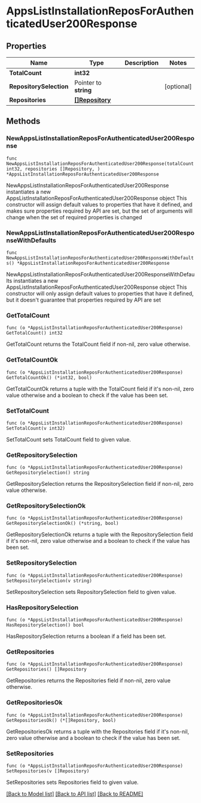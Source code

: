 # AppsListInstallationReposForAuthenticatedUser200Response

## Properties

Name | Type | Description | Notes
------------ | ------------- | ------------- | -------------
**TotalCount** | **int32** |  | 
**RepositorySelection** | Pointer to **string** |  | [optional] 
**Repositories** | [**[]Repository**](Repository.md) |  | 

## Methods

### NewAppsListInstallationReposForAuthenticatedUser200Response

`func NewAppsListInstallationReposForAuthenticatedUser200Response(totalCount int32, repositories []Repository, ) *AppsListInstallationReposForAuthenticatedUser200Response`

NewAppsListInstallationReposForAuthenticatedUser200Response instantiates a new AppsListInstallationReposForAuthenticatedUser200Response object
This constructor will assign default values to properties that have it defined,
and makes sure properties required by API are set, but the set of arguments
will change when the set of required properties is changed

### NewAppsListInstallationReposForAuthenticatedUser200ResponseWithDefaults

`func NewAppsListInstallationReposForAuthenticatedUser200ResponseWithDefaults() *AppsListInstallationReposForAuthenticatedUser200Response`

NewAppsListInstallationReposForAuthenticatedUser200ResponseWithDefaults instantiates a new AppsListInstallationReposForAuthenticatedUser200Response object
This constructor will only assign default values to properties that have it defined,
but it doesn't guarantee that properties required by API are set

### GetTotalCount

`func (o *AppsListInstallationReposForAuthenticatedUser200Response) GetTotalCount() int32`

GetTotalCount returns the TotalCount field if non-nil, zero value otherwise.

### GetTotalCountOk

`func (o *AppsListInstallationReposForAuthenticatedUser200Response) GetTotalCountOk() (*int32, bool)`

GetTotalCountOk returns a tuple with the TotalCount field if it's non-nil, zero value otherwise
and a boolean to check if the value has been set.

### SetTotalCount

`func (o *AppsListInstallationReposForAuthenticatedUser200Response) SetTotalCount(v int32)`

SetTotalCount sets TotalCount field to given value.


### GetRepositorySelection

`func (o *AppsListInstallationReposForAuthenticatedUser200Response) GetRepositorySelection() string`

GetRepositorySelection returns the RepositorySelection field if non-nil, zero value otherwise.

### GetRepositorySelectionOk

`func (o *AppsListInstallationReposForAuthenticatedUser200Response) GetRepositorySelectionOk() (*string, bool)`

GetRepositorySelectionOk returns a tuple with the RepositorySelection field if it's non-nil, zero value otherwise
and a boolean to check if the value has been set.

### SetRepositorySelection

`func (o *AppsListInstallationReposForAuthenticatedUser200Response) SetRepositorySelection(v string)`

SetRepositorySelection sets RepositorySelection field to given value.

### HasRepositorySelection

`func (o *AppsListInstallationReposForAuthenticatedUser200Response) HasRepositorySelection() bool`

HasRepositorySelection returns a boolean if a field has been set.

### GetRepositories

`func (o *AppsListInstallationReposForAuthenticatedUser200Response) GetRepositories() []Repository`

GetRepositories returns the Repositories field if non-nil, zero value otherwise.

### GetRepositoriesOk

`func (o *AppsListInstallationReposForAuthenticatedUser200Response) GetRepositoriesOk() (*[]Repository, bool)`

GetRepositoriesOk returns a tuple with the Repositories field if it's non-nil, zero value otherwise
and a boolean to check if the value has been set.

### SetRepositories

`func (o *AppsListInstallationReposForAuthenticatedUser200Response) SetRepositories(v []Repository)`

SetRepositories sets Repositories field to given value.



[[Back to Model list]](../README.md#documentation-for-models) [[Back to API list]](../README.md#documentation-for-api-endpoints) [[Back to README]](../README.md)


